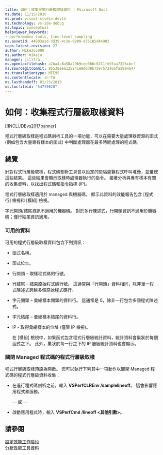 ```yaml
---
title: 如何：收集程式行層級取樣資料 | Microsoft Docs
ms.date: 11/15/2016
ms.prod: visual-studio-dev14
ms.technology: vs-ide-debug
ms.topic: conceptual
helpviewer_keywords:
- performance tools, line-level sampling
ms.assetid: 44803aad-dd39-4c2e-9209-d35185d44983
caps.latest.revision: 27
author: MikeJo5000
ms.author: mikejo
manager: jillfra
ms.openlocfilehash: a2ba4c8a58a2969ced066c6211fd9faa7326cbcf
ms.sourcegitcommit: 8b538eea125241e9d6d8b7297b72a66faa9a4a47
ms.translationtype: MTE95
ms.contentlocale: zh-TW
ms.lasthandoff: 01/23/2019
ms.locfileid: "54779020"
---
```

# <a name="how-to-collect-line-level-sampling-data"></a>如何：收集程式行層級取樣資料
[!INCLUDE[vs2017banner](../includes/vs2017banner.md)]

程式行層級取樣是程式碼剖析工具的一項功能，可以在需要大量處理器資源的函式 (例如包含大量專有樣本的函式) 中判斷處理器花最多時間處理的程式碼。  
  
## <a name="overview"></a>總覽  
 針對程式行層級取樣，程式碼剖析工具會以設定的間隔瀏覽程式呼叫堆疊，並彙總這些結果。 這些結果會顯示取樣時處理器執行的指令。 接著分析與專有樣本有關的收集資料，以找出程式碼和指令指標 (IP)。  
  
 程式行層級取樣適用於 managed 與機器碼。 顯示此資料的效能報告包含 [程式行] 檢視和 [模組] 檢視。  
  
 字元開頭/結尾資訊不適用於機器碼。 對於多行陳述式，行開頭資訊不適用於機器碼；僅行結尾資訊適用。  
  
### <a name="available-data"></a>可用的資料  
 可用的程式行層級取樣資料包含下列資訊︰  
  
- 函式名稱。  
  
- 函式位址。  
  
- 行開頭 – 取樣程式碼的行號。  
  
- 行結尾 – 結束原始程式碼行號。 這通常與「行開頭」資料相同，除非單一程式陳述式跨越多個原始程式碼行。  
  
- 字元開頭 – 彙總樣本開頭的資料行。 這通常是 0，除非一行包含多個程式陳述式。  
  
- 字元結尾 – 彙總樣本結尾的資料行。  
  
- IP - 取得彙總樣本的位址 (僅限 IP 檢視)。  
  
  在 [模組] 檢視中，如果函式包含程式行層級統計資料，統計資料會巢狀於每個函式之下。 此外，巢狀於每一行之下的 IP 層級統計資料也會顯示。  
  
### <a name="turn-off-line-level-sampling-for-managed-code"></a>關閉 Managed 程式碼的程式行層級取樣  
 程式行層級取樣預設為開啟。 您可以執行下列其中一項動作以關閉 Managed 程式碼的程式行層級資料收集︰  
  
-   在進行程式碼剖析之前，輸入 **VSPerfCLREnv /samplelineoff**。 這會影響應用程式和服務。  
  
     — 或 —  
  
-   啟動應用程式時，輸入 **VSPerfCmd /lineoff \<其他引數>**。  
  
## <a name="see-also"></a>請參閱  
 [設定效能工作階段](../profiling/configuring-performance-sessions.md)   
 [分析效能工具資料](../profiling/analyzing-performance-tools-data.md)
